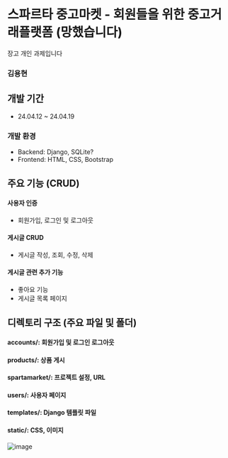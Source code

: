# 스파르타 중고마켓 - 회원들을 위한 중고거래플랫폼 (망했습니다)
장고 개인 과제입니다

### 김용현


## 개발 기간
* 24.04.12 ~ 24.04.19 


### 개발 환경
* Backend: Django, SQLite?
* Frontend: HTML, CSS, Bootstrap


## 주요 기능 (CRUD)

#### 사용자 인증
- 회원가입, 로그인 및 로그아웃
  
#### 게시글 CRUD
- 게시글 작성, 조회, 수정, 삭제

#### 게시글 관련 추가 기능
- 좋아요 기능
- 게시글 목록 페이지

## 디렉토리 구조 (주요 파일 및 폴더)
#### accounts/: 회원가입 및 로그인 로그아웃
#### products/: 상품 게시
#### spartamarket/: 프로젝트 설정, URL
#### users/: 사용자 페이지
#### templates/: Django 템플릿 파일
#### static/: CSS, 이미지 

![image](https://github.com/kkk85/spartamarket/assets/24562060/cc5fbfcf-94fb-4ff7-a141-d2c343b0b057)

